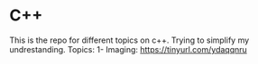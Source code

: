 # C++
This is the repo for different topics on c++. Trying to simplify my undrestanding.
Topics:
1- Imaging:  https://tinyurl.com/ydaqqnru

